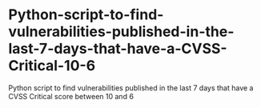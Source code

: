 # Python-script-to-find-vulnerabilities-published-in-the-last-7-days-that-have-a-CVSS-Critical-10-6
Python script to find vulnerabilities published in the last 7 days that have a CVSS Critical score between 10 and 6

